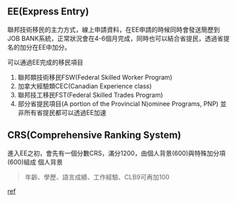 ## EE(Express Entry)
聯邦技術移民的主力方式，線上申請資料，在EE申請的時候同時會發送簡歷到JOB BANK系統，正常狀況會在4-6個月完成，同時也可以結合省提民，透過省提名的加分在EE中加分。


可以通過EE完成的移民項目
1. 聯邦類技術移民FSW(Federal Skilled Worker Program)
2. 加拿大經驗類CEC(Canadian Experience class)
3. 聯邦技工移民FST(Federal Skilled Trades Program)
4. 部分省提民項目(A portion of the Provincial N)ominee Programs, PNP)
   並非所有省提民都可以透過EE加速


## CRS(Comprehensive Ranking System)
進入EE之初，會先有一個分數CRS，滿分1200，由個人背景(600)與特殊加分項(600)組成
個人背景
> 年齡、學歷、語言成績、工作經驗、CLB9可再加100






[ref](https://www.youtube.com/watch?v=kYwCqWBX7XQ&list=PLGMrzTnCOjdRXjE9pQkYrN9sKRCYZJGoQ&index=2)